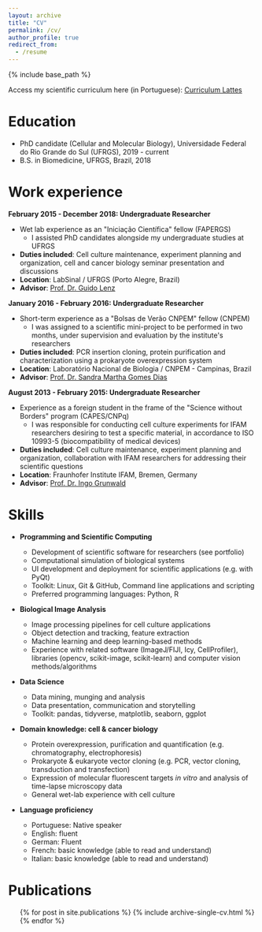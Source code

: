 ```yaml
---
layout: archive
title: "CV"
permalink: /cv/
author_profile: true
redirect_from:
  - /resume
---
```


{% include base_path %}

Access my scientific curriculum here (in Portuguese): [Curriculum Lattes](https://lattes.cnpq.br/4012909376659672)

Education
======
* PhD candidate (Cellular and Molecular Biology), Universidade Federal do Rio Grande do Sul (UFRGS), 2019 - current
* B.S. in Biomedicine, UFRGS, Brazil, 2018

Work experience
======
**February 2015 - December 2018: Undergraduate Researcher**
* Wet lab experience as an "Iniciação Científica" fellow (FAPERGS)
  * I assisted PhD candidates alongside my undergraduate studies at UFRGS
* **Duties included**: Cell culture maintenance, experiment planning and organization, cell and cancer biology seminar presentation and discussions
* **Location**: LabSinal / UFRGS (Porto Alegre, Brazil)
* **Advisor**: [Prof. Dr. Guido Lenz](https://www.researchgate.net/profile/Guido-Lenz)
  
**January 2016 - February 2016: Undergraduate Researcher**
* Short-term experience as a "Bolsas de Verão CNPEM" fellow (CNPEM)
  * I was assigned to a scientific mini-project to be performed in two months, under supervision and evaluation by the institute's researchers  
* **Duties included**: PCR insertion cloning, protein purification and characterization using a prokaryote overexpression system
* **Location**: Laboratório Nacional de Biologia / CNPEM - Campinas, Brazil
* **Advisor**: [Prof. Dr. Sandra Martha Gomes Dias](https://www.researchgate.net/scientific-contributions/Sandra-Martha-Gomes-Dias-2163549505)
  
**August 2013 - February 2015: Undergraduate Researcher**
* Experience as a foreign student in the frame of the "Science without Borders" program (CAPES/CNPq)
  * I was responsible for conducting cell culture experiments for IFAM researchers desiring to test a specific material, in accordance to ISO 10993-5 (biocompatibility of medical devices)   
* **Duties included**: Cell culture maintenance, experiment planning and organization, collaboration with IFAM researchers for addressing their scientific questions
* **Location**: Fraunhofer Institute IFAM, Bremen, Germany
* **Advisor**: [Prof. Dr. Ingo Grunwald](https://www.researchgate.net/profile/Ingo-Grunwald)


Skills
======
* **Programming and Scientific Computing**
  * Development of scientific software for researchers (see portfolio)
  * Computational simulation of biological systems
  * UI development and deployment for scientific applications (e.g. with PyQt)
  * Toolkit: Linux, Git & GitHub, Command line applications and scripting 
  * Preferred programming languages: Python, R

* **Biological Image Analysis**
  * Image processing pipelines for cell culture applications
  * Object detection and tracking, feature extraction
  * Machine learning and deep learning-based methods
  * Experience with related software (ImageJ/FIJI, Icy, CellProfiler), libraries (opencv, scikit-image, scikit-learn) and computer vision methods/algorithms

* **Data Science**
  * Data mining, munging and analysis
  * Data presentation, communication and storytelling
  * Toolkit: pandas, tidyverse, matplotlib, seaborn, ggplot

* **Domain knowledge: cell & cancer biology**
  * Protein overexpression, purification and quantification (e.g. chromatography, electrophoresis)
  * Prokaryote & eukaryote vector cloning (e.g. PCR, vector cloning, transduction and transfection)
  * Expression of molecular fluorescent targets *in vitro* and analysis of time-lapse microscopy data
  * General wet-lab experience with cell culture

* **Language proficiency**
  * Portuguese: Native speaker
  * English: fluent
  * German: Fluent
  * French: basic knowledge (able to read and understand)
  * Italian: basic knowledge (able to read and understand)

Publications
======
  <ul>{% for post in site.publications %}
    {% include archive-single-cv.html %}
  {% endfor %}</ul>
